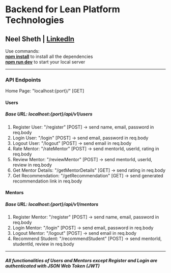 # Backend for **Lean Platform Technologies**

## **Neel Sheth | [LinkedIn](https://www.linkedin.com/in/neel-sheth-4779641bb/)**

Use commands: <br>
**<ins>npm install</ins>** to install all the dependencies <br>
**<ins>npm run dev</ins>** to start your local server

-------------------------------------------------------------------------------------------------------------------------------------------
### **API Endpoints**

Home Page: "localhost:{port}/" [GET]

#### **Users**
##### Base URL: localhost:{port}/api/v1/users
  1.  Register User: "/register" [POST] -> send name, email, password in req.body
  2.  Login User: "/login" [POST] -> send email, password in req.body
  3.  Logout User: "/logout" [POST] -> send email in req.body
  4.  Rate Mentor: "/rateMentor" [POST] -> send mentorId, userId, rating in req.body
  5.  Review Mentor: "/reviewMentor" [POST] -> send mentorId, userId, review in req.body
  6.  Get Mentor Details: "/getMentorDetails" [GET] -> send rating in req.body
  7.  Get Recommendation: "/getRecommendation" [GET] -> send generated recommendation link in req.body

#### **Mentors**
##### Base URL: localhost:{port}/api/v1/mentors
  1.  Register Mentor: "/register" [POST] -> send name, email, password in req.body
  2.  Login Mentor: "/login" [POST] -> send email, password in req.body
  3.  Logout Mentor: "/logout" [POST] -> send email in req.body
  4.  Recommend Student: "/recommendStudent" [POST] -> send mentorId, studentId, review in req.body

-------------------------------------------------------------------------------------------------------------------------------------------

##### All functionalities of Users and Mentors except Register and Login are authenticated with JSON Web Token (JWT)
